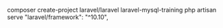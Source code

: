 composer create-project laravel/laravel laravel-mysql-training
php artisan serve
"laravel/framework": "^10.10",
